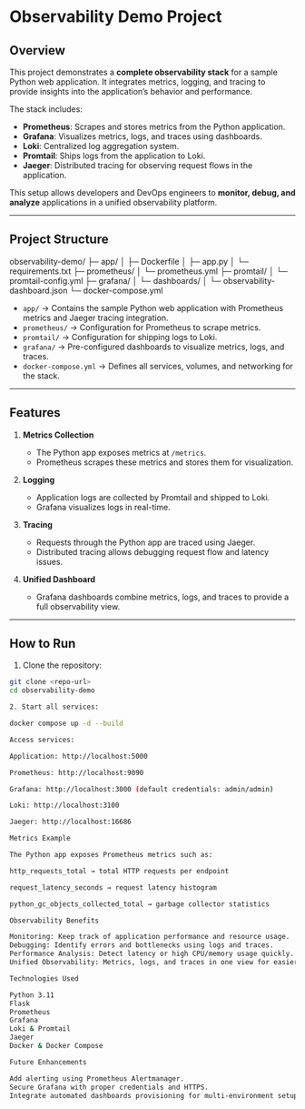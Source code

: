 # Observability Demo Project

## Overview
This project demonstrates a **complete observability stack** for a sample Python web application. It integrates metrics, logging, and tracing to provide insights into the application’s behavior and performance.

The stack includes:  
- **Prometheus**: Scrapes and stores metrics from the Python application.  
- **Grafana**: Visualizes metrics, logs, and traces using dashboards.  
- **Loki**: Centralized log aggregation system.  
- **Promtail**: Ships logs from the application to Loki.  
- **Jaeger**: Distributed tracing for observing request flows in the application.  

This setup allows developers and DevOps engineers to **monitor, debug, and analyze** applications in a unified observability platform.

---

## Project Structure

observability-demo/
├─ app/
│ ├─ Dockerfile
│ ├─ app.py
│ └─ requirements.txt
├─ prometheus/
│ └─ prometheus.yml
├─ promtail/
│ └─ promtail-config.yml
├─ grafana/
│ └─ dashboards/
│ └─ observability-dashboard.json
└─ docker-compose.yml


- `app/` → Contains the sample Python web application with Prometheus metrics and Jaeger tracing integration.  
- `prometheus/` → Configuration for Prometheus to scrape metrics.  
- `promtail/` → Configuration for shipping logs to Loki.  
- `grafana/` → Pre-configured dashboards to visualize metrics, logs, and traces.  
- `docker-compose.yml` → Defines all services, volumes, and networking for the stack.

---

## Features
1. **Metrics Collection**  
   - The Python app exposes metrics at `/metrics`.  
   - Prometheus scrapes these metrics and stores them for visualization.  

2. **Logging**  
   - Application logs are collected by Promtail and shipped to Loki.  
   - Grafana visualizes logs in real-time.  

3. **Tracing**  
   - Requests through the Python app are traced using Jaeger.  
   - Distributed tracing allows debugging request flow and latency issues.

4. **Unified Dashboard**  
   - Grafana dashboards combine metrics, logs, and traces to provide a full observability view.  

---

## How to Run

1. Clone the repository:
```bash
git clone <repo-url>
cd observability-demo

2. Start all services:

docker compose up -d --build

Access services:

Application: http://localhost:5000

Prometheus: http://localhost:9090

Grafana: http://localhost:3000 (default credentials: admin/admin)

Loki: http://localhost:3100

Jaeger: http://localhost:16686

Metrics Example

The Python app exposes Prometheus metrics such as:

http_requests_total → total HTTP requests per endpoint

request_latency_seconds → request latency histogram

python_gc_objects_collected_total → garbage collector statistics

Observability Benefits

Monitoring: Keep track of application performance and resource usage.
Debugging: Identify errors and bottlenecks using logs and traces.
Performance Analysis: Detect latency or high CPU/memory usage quickly.
Unified Observability: Metrics, logs, and traces in one view for easier decision-making.

Technologies Used

Python 3.11
Flask
Prometheus
Grafana
Loki & Promtail
Jaeger
Docker & Docker Compose

Future Enhancements

Add alerting using Prometheus Alertmanager.
Secure Grafana with proper credentials and HTTPS.
Integrate automated dashboards provisioning for multi-environment setups.
